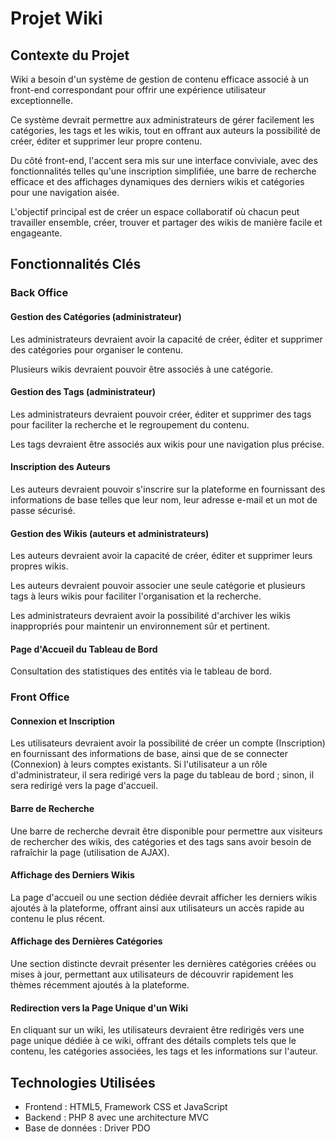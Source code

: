 # Projet Wiki

## Contexte du Projet
Wiki a besoin d'un système de gestion de contenu efficace associé à un front-end correspondant pour offrir une expérience utilisateur exceptionnelle.

Ce système devrait permettre aux administrateurs de gérer facilement les catégories, les tags et les wikis, tout en offrant aux auteurs la possibilité de créer, éditer et supprimer leur propre contenu.

Du côté front-end, l'accent sera mis sur une interface conviviale, avec des fonctionnalités telles qu'une inscription simplifiée, une barre de recherche efficace et des affichages dynamiques des derniers wikis et catégories pour une navigation aisée.

L'objectif principal est de créer un espace collaboratif où chacun peut travailler ensemble, créer, trouver et partager des wikis de manière facile et engageante.

## Fonctionnalités Clés

### Back Office

#### Gestion des Catégories (administrateur)

Les administrateurs devraient avoir la capacité de créer, éditer et supprimer des catégories pour organiser le contenu.

Plusieurs wikis devraient pouvoir être associés à une catégorie.

#### Gestion des Tags (administrateur)

Les administrateurs devraient pouvoir créer, éditer et supprimer des tags pour faciliter la recherche et le regroupement du contenu.

Les tags devraient être associés aux wikis pour une navigation plus précise.

#### Inscription des Auteurs

Les auteurs devraient pouvoir s'inscrire sur la plateforme en fournissant des informations de base telles que leur nom, leur adresse e-mail et un mot de passe sécurisé.

#### Gestion des Wikis (auteurs et administrateurs)

Les auteurs devraient avoir la capacité de créer, éditer et supprimer leurs propres wikis.

Les auteurs devraient pouvoir associer une seule catégorie et plusieurs tags à leurs wikis pour faciliter l'organisation et la recherche.

Les administrateurs devraient avoir la possibilité d'archiver les wikis inappropriés pour maintenir un environnement sûr et pertinent.

#### Page d'Accueil du Tableau de Bord

Consultation des statistiques des entités via le tableau de bord.

### Front Office

#### Connexion et Inscription

Les utilisateurs devraient avoir la possibilité de créer un compte (Inscription) en fournissant des informations de base, ainsi que de se connecter (Connexion) à leurs comptes existants. Si l'utilisateur a un rôle d'administrateur, il sera redirigé vers la page du tableau de bord ; sinon, il sera redirigé vers la page d'accueil.

#### Barre de Recherche

Une barre de recherche devrait être disponible pour permettre aux visiteurs de rechercher des wikis, des catégories et des tags sans avoir besoin de rafraîchir la page (utilisation de AJAX).

#### Affichage des Derniers Wikis

La page d'accueil ou une section dédiée devrait afficher les derniers wikis ajoutés à la plateforme, offrant ainsi aux utilisateurs un accès rapide au contenu le plus récent.

#### Affichage des Dernières Catégories

Une section distincte devrait présenter les dernières catégories créées ou mises à jour, permettant aux utilisateurs de découvrir rapidement les thèmes récemment ajoutés à la plateforme.

#### Redirection vers la Page Unique d'un Wiki

En cliquant sur un wiki, les utilisateurs devraient être redirigés vers une page unique dédiée à ce wiki, offrant des détails complets tels que le contenu, les catégories associées, les tags et les informations sur l'auteur.

## Technologies Utilisées

- Frontend : HTML5, Framework CSS et JavaScript
- Backend : PHP 8 avec une architecture MVC
- Base de données : Driver PDO